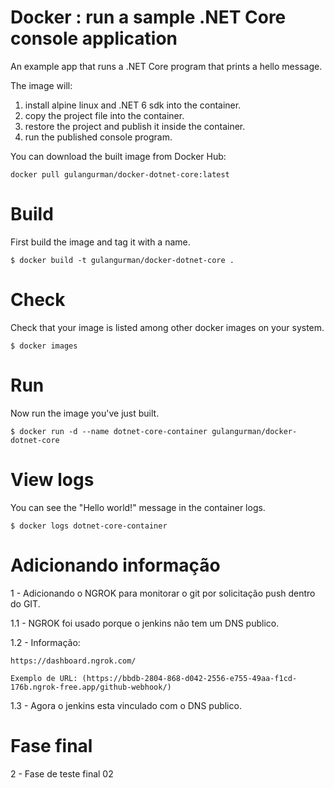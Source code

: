 # Docker : run a sample .NET Core console application

An example app that runs a .NET Core program that prints a hello message.

The image will:
1. install alpine linux and .NET 6 sdk into the container.
2. copy the project file into the container.
3. restore the project and publish it inside the container.
4. run the published console program.


You can download the built image from Docker Hub:

    docker pull gulangurman/docker-dotnet-core:latest

# Build

First build the image and tag it with a name.

    $ docker build -t gulangurman/docker-dotnet-core .       

# Check
Check that your image is listed among other docker images on your system.    

    $ docker images
   
# Run

Now run the image you've just built.

    $ docker run -d --name dotnet-core-container gulangurman/docker-dotnet-core   

# View logs

You can see the "Hello world!" message in the container logs.

    $ docker logs dotnet-core-container   

# Adicionando informação
1 - Adicionando o NGROK para monitorar o git por solicitação push dentro do GIT.

1.1 - NGROK foi usado porque o jenkins não tem um DNS publico.

1.2 - Informação:

	https://dashboard.ngrok.com/
 
	Exemplo de URL: (https://bbdb-2804-868-d042-2556-e755-49aa-f1cd-176b.ngrok-free.app/github-webhook/)
 
1.3 - Agora o jenkins esta vinculado com o DNS publico.

# Fase final

2 - Fase de teste final 02
